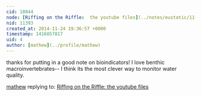 ```yaml
---
cid: 10844
node: [Riffing on the Riffle:  the youtube files](../notes/eustatic/11-23-2014/riffing-on-the-riffle-the-youtube-files)
nid: 11393
created_at: 2014-11-24 19:36:57 +0000
timestamp: 1416857817
uid: 4
author: [mathew](../profile/mathew)
---
```


thanks for putting in a good note on bioindicators! I love benthic macroinvertebrates-- I think its the most clever way to monitor water quality.

[mathew](../profile/mathew) replying to: [Riffing on the Riffle:  the youtube files](../notes/eustatic/11-23-2014/riffing-on-the-riffle-the-youtube-files)

